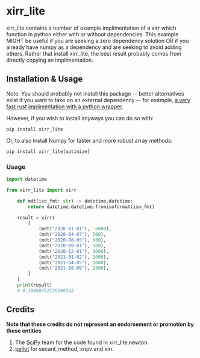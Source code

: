 # xirr_lite

xirr_lite contains a number of example implimentation of a xirr which function in python either with or without dependencies.
This example MIGHT be useful if you are seeking a zero dependency solution OR if you already have numpy as a dependency and are seeking to avoid adding others. Rather that install xirr_lite, the best result probably comes from directly copying an implimentation.


## Installation & Usage
Note: You should probably not install this package -- better alternatives exist if you want to take on an external dependency -- for example, [a very fast rust implimentation with a python wrapper](https://github.com/Anexen/pyxirr).

However, if you wish to install anyways you can do so with:

`pip install xirr_lite`

Or, to also install Numpy for faster and more robust array methods:

`pip install xirr_lite[optimize]`

### Usage
``` python
import datetime

from xirr_lite import xirr

    def mdt(iso_fmt: str) -> datetime.datetime:
        return datetime.datetime.fromisoformat(iso_fmt)

    result = xirr(
        [
            (mdt("2020-01-01"), -5000),
            (mdt("2020-04-07"), 500),
            (mdt("2020-08-05"), 500),
            (mdt("2020-09-01"), 500),
            (mdt("2020-12-01"), 1000),
            (mdt("2021-01-02"), 1000),
            (mdt("2021-04-05"), 1000),
            (mdt("2021-08-09"), 1500),
        ]
    )
    print(result)
    # 0.19069352136108342

```

## Credits
__Note that these credits do not represent an endorsement or promotion by these entities__
1. The [SciPy](https://github.com/scipy/scipy) team for the code found in xirr_lite.newton.
2. [peliot](https://github.com/peliot) for secant_method, xnpv and xirr.